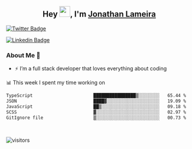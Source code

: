 <h2 align="center">Hey <img src="https://github.com/TheDudeThatCode/TheDudeThatCode/blob/master/Assets/Hi.gif" width="29">, I'm <a href="https://www.linkedin.com/in/jonathanlameira/">Jonathan Lameira</a></h2>

[![Twitter Badge](https://img.shields.io/badge/-@jlameira-3333cc?style=flat-square&labelColor=3333cc&logo=twitter&logoColor=white&link=https://twitter.com/jlameira)](https://twitter.com/jlameira) 
  
[![Linkedin Badge](https://img.shields.io/badge/-Jonathan%20Lameira-3333cc?style=flat-square&logo=Linkedin&logoColor=white&link=https://www.linkedin.com/in/jonathanlameira/)](https://www.linkedin.com/in/jonathanlameira/)


### About Me 🚀
- ⚡  I’m a full stack developer that loves everything about coding</br>

<!-- ![Jonathan Lameira github stats](https://github-readme-stats.vercel.app/api?username=jlameirameli&show_icons=true&hide_border=true)&nbsp;&nbsp; -->

📊 This week I spent my time working on
<!--START_SECTION:waka-->

```txt
TypeScript                       ████████████████▒░░░░░░░░   65.44 %
JSON                             ████▓░░░░░░░░░░░░░░░░░░░░   19.09 %
JavaScript                       ██▒░░░░░░░░░░░░░░░░░░░░░░   09.18 %
SCSS                             ▓░░░░░░░░░░░░░░░░░░░░░░░░   02.97 %
GitIgnore file                   ▒░░░░░░░░░░░░░░░░░░░░░░░░   00.73 %
```

<!--END_SECTION:waka-->

<br />

![visitors](https://visitor-badge.laobi.icu/badge?page_id=jlameirameli.jlameirameli)
